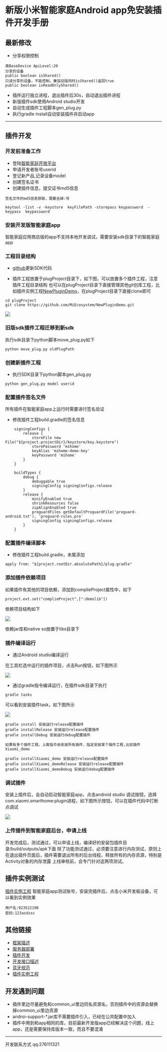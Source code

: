# 新版小米智能家庭Android app免安装插件开发手册


## 最新修改
- 分享权限控制
```
类BaseDevice ApiLevel:20
分享的设备
public boolean isShared()
只读分享的设备，不能控制，兼容旧版同时isShared()返回true
public boolean isReadOnlyShared()
```
- 插件运行独立进程，退出插件后30s，自动退出插件进程
- 新版插件sdk使用Android studio开发
- 自动生成插件工程脚本gen_plug.py
- 执行gradle install自动安装插件并启动app

----


## 插件开发

### 开发前准备工作
- 登陆[智能家庭开放平台](https://open.home.mi.com)
- 申请开发者账号userid
- 登记新产品,记录设备model
- 创建签名证书
- 创建插件信息，提交证书md5信息

```
签名文件的md5信息获取，需要去掉:号

keytool -list -v -keystore  keyFilePath -storepass keypassword  -keypass  keypassword
```

### 安装开发版智能家庭app

智能家庭应用商店版的app不支持本地开发调试，需要安装sdk目录下的智能家庭app
 
### 工程目录结构

- [github](https://github.com/MiEcosystem/NewXmPluginSDK)更新SDK代码

- 插件工程放置于plugProject目录下，如下图，可以放置多个插件工程，注意插件工程目录结构
也可以在plugProject目录下直接管理其他git创库工程，比如插件实例工程[NewPluginDemo](https://github.com/MiEcosystem/NewPluginDemo)，在plugProject目录下直接clone即可

```
cd plugProject
git clone https://github.com/MiEcosystem/NewPluginDemo.git
```

![](./md_images/gradle_project.png)

### 旧版sdk插件工程迁移到新sdk

执行sdk目录下python脚本move_plug.py如下

```
python move_plug.py oldPlugPath
```

### 创建新插件工程
- 执行SDK目录下python脚本gen_plug.py

```
python gen_plug.py model userid
```

### 配置插件签名文件
所有插件在智能家庭app上运行时需要进行签名验证
- 修改插件工程build.gradle的签名信息

```
    signingConfigs {
        release {
            storeFile new File("${project.projectDir}/keystore/key.keystore")
            storePassword 'mihome'
            keyAlias 'mihome-demo-key'
            keyPassword 'mihome'
        }
    }

    buildTypes {
        debug {
            debuggable true
            signingConfig signingConfigs.release
        }
        release {
            minifyEnabled true
            shrinkResources false
            zipAlignEnabled true
            proguardFiles getDefaultProguardFile('proguard-android.txt'), 'proguard-rules.pro'
            signingConfig signingConfigs.release
        }
    }
```

### 配置插件编译脚本

- 修改插件工程build.gradle，末尾添加

```
apply from: "${project.rootDir.absolutePath}/plug.gradle"

```

### 添加插件依赖项目
如果插件有其他的项目依赖，添加到complieProject属性中，如下

```
project.ext.set("complieProject",[":demolib"])
```
依赖项目结构如下

![](./md_images/gradle_lib.png)

依赖jar库和native so放置于libs目录下

### 插件编译运行

- 通过Android studio编译运行

在工具栏选中运行的插件项目，点击Run按钮，如下图所示

![](./md_images/gradle_debug2.png)


- 通过gradle指令编译运行，在插件sdk目录下执行

```
gradle tasks
```
可以看到安装插件task，如下图所示

![](./md_images/gradle_tasks.png)

```
gradle install 安装运行release配置插件
gradle installRelease 安装运行release配置插件
gradle installDebug 安装运行debug配置插件

如果有多个插件工程，上面指令会安装所有插件，指定安装某个插件工程,比如插件Xiaomi_demo

gradle installXiaomi_demo 安装运行release配置插件
gradle installXiaomi_demoRelease 安装运行release配置插件
gradle installXiaomi_demoDebug 安装运行debug配置插件
```

### 调试插件
安装上插件后，会自动启动智能家庭app，点击android studio 调试按钮，选择com.xiaomi.smarthome:plugin进程，如下图所示按钮，可以在插件代码中打断点调试

![](./md_images/gradle_debug.png)

### 上传插件到智能家庭后台，申请上线

开发完成后，测试通过，可以申请上线，编译好的安装包插件目录/build/outputs/apk下面
除了功能测试通过，必须要注意进行内存测试，原则上在退出插件页面后，插件需要退出所有的后台线程，释放所有的内存资源，特别是Activity对象的内存泄露
上线审核前，会专门针对这两项测试。


## 插件实例测试

[插件实例工程](https://github.com/MiEcosystem/NewPluginDemo)
智能家庭app测试账号，安装完插件后，点击小米开发板设备，可以看到实例效果
```
用户名:923522198
密码:123asdzxc
```

## 其他链接

- [框架描述](框架描述.md)
- [服务器部署](服务器部署.md)
- [插件开发](插件开发.md)
- [开发接口描述](开发接口描述.md)
- [蓝牙规范](智能家庭蓝牙规范.md)
- [插件实例工程](https://github.com/MiEcosystem/NewPluginDemo)


## 开发遇到问题

- 插件里边尽量避免和common_ui里边同名资源名，否则插件中的资源会替换掉common_ui里边资源
- androi-support-*.jar库不需要插件引入，已经在公共配置中加入
- 插件中用到和app相同的库，目前最新开发版app已经解决这个问题，线上app，还是需要保持库版本一致，而且不要混淆

------

开发联系方式
qq:276111321
